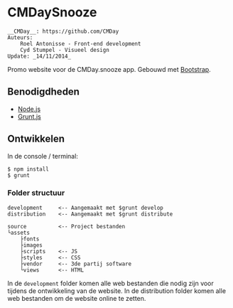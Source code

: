 # CMDaySnooze

		
	__CMDay__: https://github.com/CMDay
	Auteurs:
		Roel Antonisse - Front-end development
		Cyd Stumpel - Visueel design
	Update: _14/11/2014_
		

Promo website voor de CMDay.snooze app. Gebouwd met [Bootstrap](http://getbootstrap.com/).

## Benodigdheden

* [Node.js](http://nodejs.org/)
* [Grunt.js](http://gruntjs.com/getting-started)

## Ontwikkelen

In de console / terminal:

	$ npm install
	$ grunt

### Folder structuur

	development		<-- Aangemaakt met $grunt develop
	distribution	<-- Aangemaakt met $grunt distribute
	
	source			<-- Project bestanden
	└assets
		├fonts
		├images
		├scripts	<-- JS
		├styles		<-- CSS
		├vendor		<-- 3de partij software
		└views		<-- HTML
	
In de `development` folder komen alle web bestanden die nodig zijn voor tijdens de ontwikkeling van de website. In de distribution folder komen alle web bestanden om de website online te zetten.
